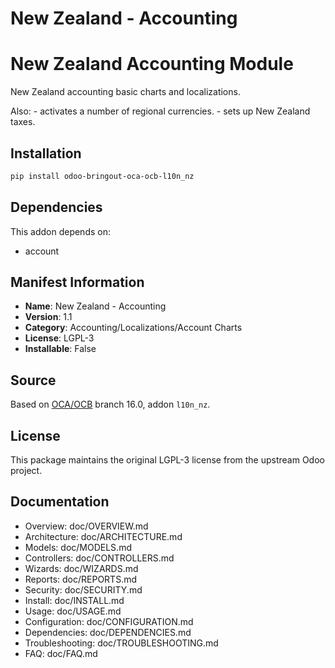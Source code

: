 # New Zealand - Accounting


New Zealand Accounting Module
=============================

New Zealand accounting basic charts and localizations.

Also:
    - activates a number of regional currencies.
    - sets up New Zealand taxes.
    

## Installation

```bash
pip install odoo-bringout-oca-ocb-l10n_nz
```

## Dependencies

This addon depends on:
- account

## Manifest Information

- **Name**: New Zealand - Accounting
- **Version**: 1.1
- **Category**: Accounting/Localizations/Account Charts
- **License**: LGPL-3
- **Installable**: False

## Source

Based on [OCA/OCB](https://github.com/OCA/OCB) branch 16.0, addon `l10n_nz`.

## License

This package maintains the original LGPL-3 license from the upstream Odoo project.

## Documentation

- Overview: doc/OVERVIEW.md
- Architecture: doc/ARCHITECTURE.md
- Models: doc/MODELS.md
- Controllers: doc/CONTROLLERS.md
- Wizards: doc/WIZARDS.md
- Reports: doc/REPORTS.md
- Security: doc/SECURITY.md
- Install: doc/INSTALL.md
- Usage: doc/USAGE.md
- Configuration: doc/CONFIGURATION.md
- Dependencies: doc/DEPENDENCIES.md
- Troubleshooting: doc/TROUBLESHOOTING.md
- FAQ: doc/FAQ.md
